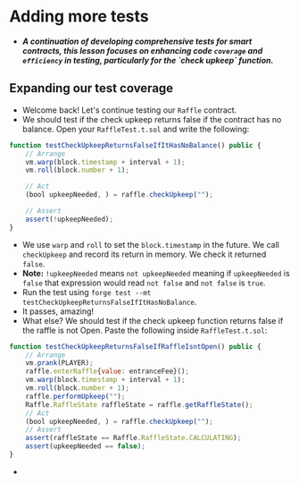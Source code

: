 # Adding more tests
- ***A continuation of developing comprehensive tests for smart contracts, this lesson focuses on enhancing code `coverage` and `efficiency` in testing, particularly for the \`check upkeep\` function.***

## Expanding our test coverage
- Welcome back! Let's continue testing our `Raffle` contract.
- We should test if the check upkeep returns false if the contract has no balance. Open your `RaffleTest.t.sol` and write the following:

```javascript
function testCheckUpkeepReturnsFalseIfItHasNoBalance() public {
    // Arrange
    vm.warp(block.timestamp + interval + 1);
    vm.roll(block.number + 1);

    // Act
    (bool upkeepNeeded, ) = raffle.checkUpkeep("");

    // Assert
    assert(!upkeepNeeded);
}
```

- We use `warp` and `roll` to set the `block.timestamp` in the future. We call `checkUpkeep` and record its return in memory. We check it returned `false`.
- **Note:** `!upkeepNeeded` means `not upkeepNeeded` meaning if `upkeepNeeded` is `false` that expression would read `not false` and `not false` is `true`.
- Run the test using `forge test --mt testCheckUpkeepReturnsFalseIfItHasNoBalance`.
- It passes, amazing!
- What else? We should test if the check upkeep function returns false if the raffle is not Open. Paste the following inside `RaffleTest.t.sol`:

```javascript
function testCheckUpkeepReturnsFalseIfRaffleIsntOpen() public {
    // Arrange
    vm.prank(PLAYER);
    raffle.enterRaffle{value: entranceFee}();
    vm.warp(block.timestamp + interval + 1);
    vm.roll(block.number + 1);
    raffle.performUpkeep("");
    Raffle.RaffleState raffleState = raffle.getRaffleState();
    // Act
    (bool upkeepNeeded, ) = raffle.checkUpkeep("");
    // Assert
    assert(raffleState == Raffle.RaffleState.CALCULATING);
    assert(upkeepNeeded == false);
}
```

- 